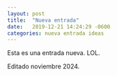 ```yaml
---
layout: post
title:  "Nueva entrada"
date:   2019-12-21 14:24:29 -0600
categories: nueva entrada ideas 
---
```


Esta es una entrada nueva. LOL.

Editado noviembre 2024.